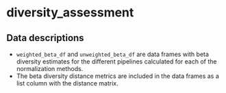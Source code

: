 # diversity_assessment

## Data descriptions
* `weighted_beta_df` and `unweighted_beta_df` are data frames with beta diversity estimates for the different pipelines calculated for each of the normalization methods.   
* The beta diversity distance metrics are included in the data frames as a list column with the distance matrix. 


